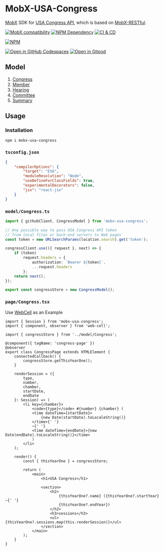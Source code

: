 # MobX-USA-Congress

[MobX][1] SDK for [USA Congress API][2], which is based on [MobX-RESTful][3].

[![MobX compatibility](https://img.shields.io/badge/Compatible-1?logo=mobx&label=MobX%206%2F7)][1]
[![NPM Dependency](https://img.shields.io/librariesio/release/npm/mobx-usa-congress)][4]
[![CI & CD](https://github.com/TechQuery/MobX-USA-Congress/actions/workflows/main.yml/badge.svg)][5]

[![NPM](https://nodei.co/npm/mobx-usa-congress.png?downloads=true&downloadRank=true&stars=true)][6]

[![Open in GitHub Codespaces](https://github.com/codespaces/badge.svg)][7]
[![Open in Gitpod](https://gitpod.io/button/open-in-gitpod.svg)][8]

## Model

1. [Congress](source/Congress.ts)
2. [Member](source/Member.ts)
3. [Hearing](source/Hearing.ts)
4. [Committee](source/Committee.ts)
5. [Summary](source/Summary.ts)

## Usage

### Installation

```shell
npm i mobx-usa-congress
```

### `tsconfig.json`

```json
{
    "compilerOptions": {
        "target": "ES6",
        "moduleResolution": "Node",
        "useDefineForClassFields": true,
        "experimentalDecorators": false,
        "jsx": "react-jsx"
    }
}
```

### `model/Congress.ts`

```typescript
import { githubClient, CongressModel } from 'mobx-usa-congress';

// Any possible way to pass USA Congress API token
// from local files or back-end servers to Web pages
const token = new URLSearchParams(location.search).get('token');

congressClient.use(({ request }, next) => {
    if (token)
        request.headers = {
            authorization: `Bearer ${token}`,
            ...request.headers
        };
    return next();
});

export const congressStore = new CongressModel();
```

### `page/Congress.tsx`

Use [WebCell][9] as an Example

```tsx
import { Session } from 'mobx-usa-congress';
import { component, observer } from 'web-cell';

import { congressStore } from '../model/Congress';

@component({ tagName: 'congress-page' })
@observer
export class CongressPage extends HTMLElement {
    connectedCallback() {
        congressStore.getThisYearOne();
    }

    renderSession = ({
        type,
        number,
        chamber,
        startDate,
        endDate
    }: Session) => (
        <li key={chamber}>
            <code>{type}</code> #{number} {chamber} (
            <time dateTime={startDate}>
                {new Date(startDate).toLocaleString()}
            </time>{' '}
            ~{' '}
            <time dateTime={endDate}>{new Date(endDate).toLocaleString()}</time>
            )
        </li>
    );

    render() {
        const { thisYearOne } = congressStore;

        return (
            <main>
                <h1>USA Congress</h1>

                <section>
                    <h2>
                        {thisYearOne?.name} ({thisYearOne?.startYear} ~{' '}
                        {thisYearOne?.endYear})
                    </h2>
                    <h3>sessions</h3>
                    <ul>{thisYearOne?.sessions.map(this.renderSession)}</ul>
                </section>
            </main>
        );
    }
}
```

[1]: https://mobx.js.org/
[2]: https://github.com/LibraryOfCongress/api.congress.gov
[3]: https://github.com/idea2app/MobX-RESTful
[4]: https://libraries.io/npm/mobx-usa-congress
[5]: https://github.com/TechQuery/MobX-USA-Congress/actions/workflows/main.yml
[6]: https://nodei.co/npm/mobx-usa-congress/
[7]: https://codespaces.new/TechQuery/MobX-USA-Congress
[8]: https://gitpod.io/?autostart=true#https://github.com/TechQuery/MobX-USA-Congress
[9]: https://github.com/EasyWebApp/WebCell
